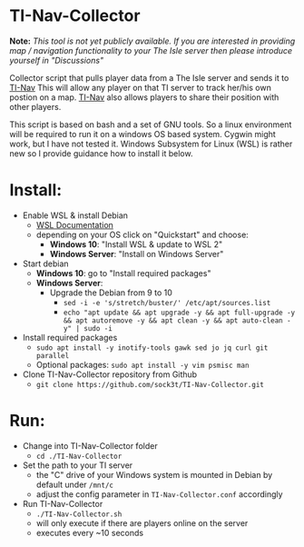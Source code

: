 # TI-Nav-Collector

**Note:**
_This tool is not yet publicly available. If you are interested in providing map / navigation functionality to your The Isle server then please introduce yourself in "Discussions"_

Collector script that pulls player data from a The Isle server and sends it to [TI-Nav](https://ti-nav.de)
This will allow any player on that TI server to track her/his own postion on a map.
[TI-Nav](https://ti-nav.de) also allows players to share their position with other players.

This script is based on bash and a set of GNU tools. So a linux environment will be required to run it on a windows OS based system.
Cygwin might work, but I have not tested it.
Windows Subsystem for Linux (WSL) is rather new so I provide guidance how to install it below.


# Install:
* Enable WSL & install Debian
  * [WSL Documentation](https://docs.microsoft.com/en-us/windows/wsl/)
  * depending on your OS click on "Quickstart" and choose:
    * **Windows 10**: "Install WSL & update to WSL 2"
    * **Windows Server**: "Install on Windows Server"
* Start debian
  * **Windows 10**: go to "Install required packages"
  * **Windows Server**:
    * Upgrade the Debian from 9 to 10
      * `sed -i -e 's/stretch/buster/' /etc/apt/sources.list`
      * `echo "apt update && apt upgrade -y && apt full-upgrade -y && apt autoremove -y && apt clean -y && apt auto-clean -y" | sudo -i`
* Install required packages
  * `sudo apt install -y inotify-tools gawk sed jo jq curl git parallel`
  * Optional packages: `sudo apt install -y vim psmisc man`
* Clone TI-Nav-Collector repository from Github
  * `git clone https://github.com/sock3t/TI-Nav-Collector.git`

# Run:
* Change into TI-Nav-Collector folder
  * `cd ./TI-Nav-Collector`
* Set the path to your TI server
  * the "C" drive of your Windows system is mounted in Debian by default under `/mnt/c`
  * adjust the config parameter in `TI-Nav-Collector.conf` accordingly
* Run TI-Nav-Collector
  * `./TI-Nav-Collector.sh`
  * will only execute if there are players online on the server
  * executes every ~10 seconds
